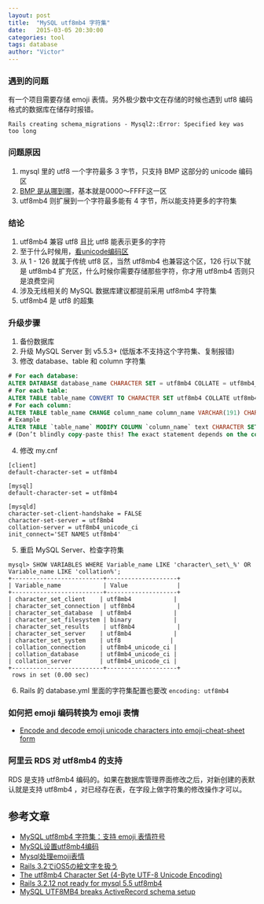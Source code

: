 ```yaml
---
layout: post
title:  "MySQL utf8mb4 字符集"
date:   2015-03-05 20:30:00
categories: tool
tags: database
author: "Victor"
---
```


### 遇到的问题

有一个项目需要存储 emoji 表情。另外极少数中文在存储的时候也遇到 utf8 编码格式的数据库在储存时报错。

``Rails creating schema_migrations - Mysql2::Error: Specified key was too long``

### 问题原因

1. mysql 里的 utf8 一个字符最多 3 字节，只支持 BMP 这部分的 unicode 编码区
2. [BMP 是从哪到哪](http://en.wikipedia.org/wiki/Mapping_of_Unicode_characters)，基本就是0000～FFFF这一区
3. utf8mb4 则扩展到一个字符最多能有 4 字节，所以能支持更多的字符集

### 结论

1. utf8mb4 兼容 utf8 且比 utf8 能表示更多的字符
2. 至于什么时候用，[看unicode编码区](http://witmax.cn/unicode-list.html)
3. 从 1 - 126 就属于传统 utf8 区，当然 utf8mb4 也兼容这个区，126 行以下就是 utf8mb4 扩充区，什么时候你需要存储那些字符，你才用 utf8mb4 否则只是浪费空间
4. 涉及无线相关的 MySQL 数据库建议都提前采用 utf8mb4 字符集
5. utf8mb4 是 utf8 的超集

### 升级步骤

1. 备份数据库
2. 升级 MySQL Server 到 v5.5.3+ (低版本不支持这个字符集、复制报错)
3. 修改 database、table 和 column 字符集

```sql
# For each database:
ALTER DATABASE database_name CHARACTER SET = utf8mb4 COLLATE = utf8mb4_unicode_ci;
# For each table:
ALTER TABLE table_name CONVERT TO CHARACTER SET utf8mb4 COLLATE utf8mb4_unicode_ci;
# For each column:
ALTER TABLE table_name CHANGE column_name column_name VARCHAR(191) CHARACTER SET utf8mb4 COLLATE utf8mb4_unicode_ci;
# Example
ALTER TABLE `table_name` MODIFY COLUMN `column_name` text CHARACTER SET utf8mb4 COLLATE utf8mb4_unicode_ci;
# (Don’t blindly copy-paste this! The exact statement depends on the column type, maximum length, and other properties. The above line is just an example for a `VARCHAR` column.)

```

4. 修改 my.cnf

```
[client]
default-character-set = utf8mb4

[mysql]
default-character-set = utf8mb4

[mysqld]
character-set-client-handshake = FALSE
character-set-server = utf8mb4
collation-server = utf8mb4_unicode_ci
init_connect='SET NAMES utf8mb4'
```

5. 重启 MySQL Server、检查字符集

```
mysql> SHOW VARIABLES WHERE Variable_name LIKE 'character\_set\_%' OR Variable_name LIKE 'collation%';
+--------------------------+--------------------+
| Variable_name            | Value              |
+--------------------------+--------------------+
| character_set_client    | utf8mb4            |
| character_set_connection | utf8mb4            |
| character_set_database  | utf8mb4            |
| character_set_filesystem | binary            |
| character_set_results    | utf8mb4            |
| character_set_server    | utf8mb4            |
| character_set_system    | utf8              |
| collation_connection    | utf8mb4_unicode_ci |
| collation_database      | utf8mb4_unicode_ci |
| collation_server        | utf8mb4_unicode_ci |
+--------------------------+--------------------+
 rows in set (0.00 sec)
```

6. Rails 的 database.yml 里面的字符集配置也要改 ``encoding: utf8mb4``

### 如何把 emoji 编码转换为 emoji 表情

* [Encode and decode emoji unicode characters into emoji-cheat-sheet form](https://github.com/mwunsch/rumoji)

### 阿里云 RDS 对 utf8mb4 的支持

RDS 是支持 utf8mb4 编码的。如果在数据库管理界面修改之后，对新创建的表默认就是支持 utf8mb4 ，对已经存在表，在字段上做字符集的修改操作才可以。

## 参考文章

* [MySQL utf8mb4 字符集：支持 emoji 表情符号](http://www.linuxidc.com/Linux/2013-05/84360.htm)
* [MySQL设置utf8mb4编码](http://www.linuxidc.com/Linux/2014-07/104231.htm)
* [Mysql处理emoji表情](http://www.cnblogs.com/vincentchan/archive/2012/09/25/2701266.html)
* [Rails 3.2でiOS5の絵文字を扱う](http://qiita.com/ikm/items/7ac0c32c5264eac2b8bb)
* [The utf8mb4 Character Set (4-Byte UTF-8 Unicode Encoding)](https://dev.mysql.com/doc/refman/5.5/en/charset-unicode-utf8mb4.html)
* [Rails 3.2.12 not ready for mysql 5.5 utf8mb4](http://donpark.org/blog/2013/02/16/rails-3-2-12-not-ready-for-mysql-5-5-utf8mb4)
* [MySQL UTF8MB4 breaks ActiveRecord schema setup](https://github.com/rails/rails/issues/9855)
